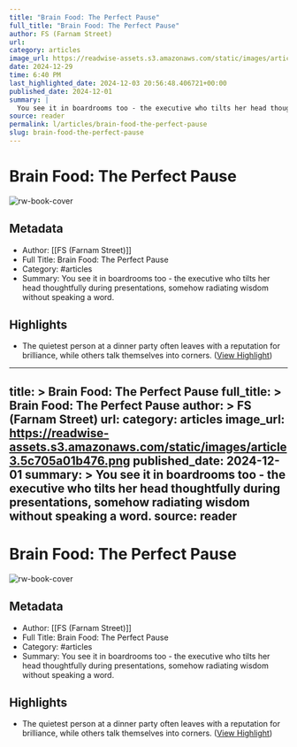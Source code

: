 ```yaml
---
title: "Brain Food: The Perfect Pause"
full_title: "Brain Food: The Perfect Pause"
author: FS (Farnam Street)
url: 
category: articles
image_url: https://readwise-assets.s3.amazonaws.com/static/images/article3.5c705a01b476.png
date: 2024-12-29
time: 6:40 PM
last_highlighted_date: 2024-12-03 20:56:48.406721+00:00
published_date: 2024-12-01
summary: |
  You see it in boardrooms too - the executive who tilts her head thoughtfully during presentations, somehow radiating wisdom without speaking a word.
source: reader
permalink: l/articles/brain-food-the-perfect-pause
slug: brain-food-the-perfect-pause
---
```

# Brain Food: The Perfect Pause

![rw-book-cover](https://readwise-assets.s3.amazonaws.com/static/images/article3.5c705a01b476.png)

## Metadata
- Author: [[FS (Farnam Street)]]
- Full Title: Brain Food: The Perfect Pause
- Category: #articles
- Summary: You see it in boardrooms too - the executive who tilts her head thoughtfully during presentations, somehow radiating wisdom without speaking a word.

## Highlights
- The quietest person at a dinner party often leaves with a reputation for brilliance, while others talk themselves into corners. ([View Highlight](https://read.readwise.io/read/01je74zcj5a5n4qzvcp7mz9k2b))


---
title: >
  Brain Food: The Perfect Pause
full_title: >
  Brain Food: The Perfect Pause
author: >
  FS (Farnam Street)
url: 
category: articles
image_url: https://readwise-assets.s3.amazonaws.com/static/images/article3.5c705a01b476.png
published_date: 2024-12-01
summary: >
  You see it in boardrooms too - the executive who tilts her head thoughtfully during presentations, somehow radiating wisdom without speaking a word.
source: reader
---
# Brain Food: The Perfect Pause

![rw-book-cover](https://readwise-assets.s3.amazonaws.com/static/images/article3.5c705a01b476.png)

## Metadata
- Author: [[FS (Farnam Street)]]
- Full Title: Brain Food: The Perfect Pause
- Category: #articles
- Summary: You see it in boardrooms too - the executive who tilts her head thoughtfully during presentations, somehow radiating wisdom without speaking a word.

## Highlights
- The quietest person at a dinner party often leaves with a reputation for brilliance, while others talk themselves into corners. ([View Highlight](https://read.readwise.io/read/01je74zcj5a5n4qzvcp7mz9k2b))


